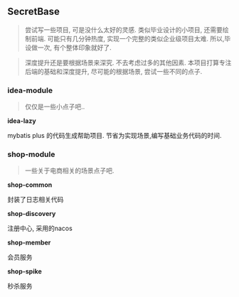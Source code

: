 ## SecretBase

> 尝试写一些项目, 可是没什么太好的灵感. 
> 类似毕业设计的小项目, 还需要绘制前端. 
> 可能只有几分钟热度, 实现一个完整的类似企业级项目太难.
> 所以,毕设做一次, 有个整体印象就好了. 

> 深度提升还是要根据场景来深究. 不去考虑过多的其他因素. 
> 本项目打算专注后端的基础和深度提升, 尽可能的根据场景, 尝试一些不同的点子.



### idea-module

> 仅仅是一些小点子吧..

**idea-lazy**

mybatis plus 的代码生成帮助项目. 节省为实现场景,编写基础业务代码的时间.

### shop-module

> 一些关于电商相关的场景点子吧.

**shop-common**

封装了日志相关代码

**shop-discovery**

注册中心, 采用的nacos

**shop-member**

会员服务

**shop-spike**

秒杀服务
